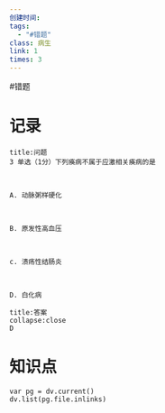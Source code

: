 ```yaml
---
创建时间: 
tags:
  - "#错题"
class: 病生
link: 1
times: 3
---
```

#错题


记录
==
```ad-question
title:问题
3 单选（1分）下列痪病不属于应激相关痪病的是

  

A. 动脉粥样硬化

  

B. 原发性高血压

  

c. 溃疡性结肠炎

  

D. 白化病
```

```ad-note
title:答案
collapse:close
D
```

知识点
==
```dataviewjs
var pg = dv.current()
dv.list(pg.file.inlinks)
```